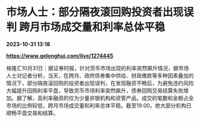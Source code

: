 # 市场人士：部分隔夜滚回购投资者出现误判 跨月市场成交量和利率总体平稳

**2023-10-31 13:18**

**https://www.gelonghui.com/live/1274445**

格隆汇10月31日｜据证券时报，针对货币市场出现的利率突然飙升情况，据市场人士对记者分析，当天，在跨月、政府债券集中供给、财政缴款等多种因素叠加的情况下，部分隔夜滚回购的投资者出现误判，在发现融资不畅后，为避免违约风险大幅提升回购利率平盘，导致货币市场利率突然飙升，债券回购交易结算失败增加。据了解，高利率融资的仅为少量非银机构和资管产品，成交的笔数和金额占全市场的比例较低，跨月市场成交量和利率总体平稳。截至19:00，绝大部分机构已顺畅平盘交易和结算。